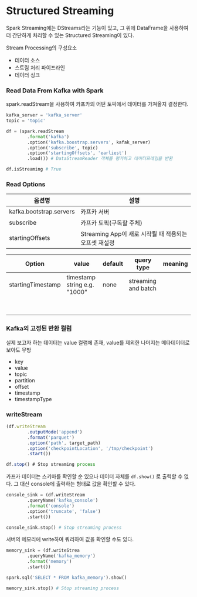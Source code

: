 # Structured Streaming

Spark Streaming에는 DStreams라는 기능이 있고, 그 위에 DataFrame을 사용하여 더 간단하게 처리할 수 있는 Structured Streaming이 있다.

Stream Processing의 구성요소

- 데이터 소스
- 스트림 처리 파이프라인
- 데이터 싱크

### Read Data From Kafka with Spark

spark.readStream을 사용하여 카프카의 어떤 토픽에서 데이터를 가져올지 결정한다.

```python
kafka_server = 'kafka_server'
topic = 'topic'

df = (spark.readStream
		.format('kafka')
		.option('kafka.boostrap.servers', kafak_server)
		.option('subscribe', topic)
		.option('startingOffsets', 'earliest')
		.load()) # DataStreamReader 객체를 평가하고 데이터프레임을 반환

df.isStreaming # True
```

### Read Options

| 옵션명                  | 설명                                                  |
| ----------------------- | ----------------------------------------------------- |
| kafka.bootstrap.servers | 카프카 서버                                           |
| subscribe               | 카프카 토픽(구독할 주체)                              |
| startingOffsets         | Streaming App이 새로 시작될 때 적용되는 오프셋 재설정 |

| Option            | value                        | default | query type          | meaning |
| ----------------- | ---------------------------- | ------- | ------------------- | ------- |
| startingTimestamp | timestamp string e.g. "1000" | none    | streaming and batch |         |
|                   |                              |         |                     |         |
|                   |                              |         |                     |         |
|                   |                              |         |                     |         |
|                   |                              |         |                     |         |
|                   |                              |         |                     |         |
|                   |                              |         |                     |         |
|                   |                              |         |                     |         |
|                   |                              |         |                     |         |



### Kafka의 고정된 반환 컬럼

실제 보고자 하는 데이터는 value 컬럼에 존재, value를 제외한 나머지는 메타데이터로 보아도 무방

- key
- value
- topic
- partition
- offset
- timestamp
- timestampType

### writeStream

```jsx
(df.writeStream
		.outputMode('append')
		.format('parquet')
		.option('path', target_path)
		.option('checkpointLocation', '/tmp/checkpoint')
		.start())

df.stop() # Stop streaming process
```



카프카 데이터는 스키마를 확인할 순 있으나 데이터 자체를 `df.show()` 로 출력할 수 없다. 그 대신 console에 출력하는 형태로 값을 확인할 수 있다.

```python
console_sink = (df.writeStream
		.queryName('kafka_console')
		.format('console')
		.option('truncate', 'false')
		.start())

console_sink.stop() # Stop streaming process
```

서버의 메모리에 write하여 쿼리하여 값을 확인할 수도 있다.

```python
memory_sink = (df.writeStrea
		.queryName('kafka_memory')
		.format('memory')
		.start())

spark.sql('SELECT * FROM kafka_memory').show()

memory_sink.stop() # Stop streaming process
```